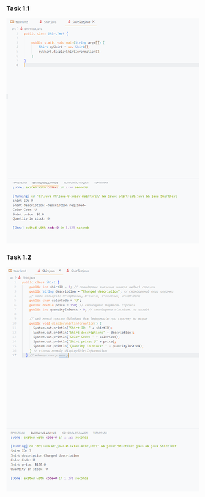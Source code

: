 ### Task 1.1
![Image alt](https://github.com/ppc-ntu-khpi/java-0-sxlav/blob/main/Solution/task1.1.png)
### Task 1.2
![Image alt](https://github.com/ppc-ntu-khpi/java-0-sxlav/blob/main/Solution/task1.2.png)